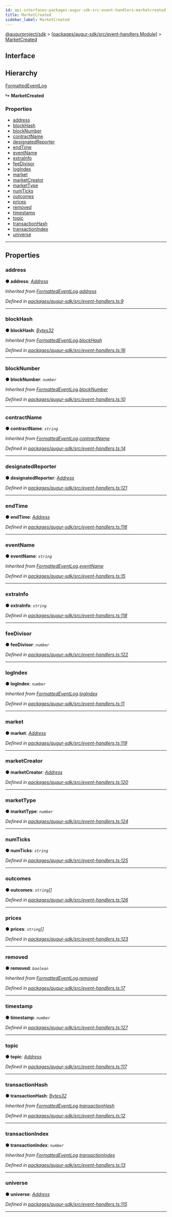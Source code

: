 ```yaml
---
id: api-interfaces-packages-augur-sdk-src-event-handlers-marketcreated
title: MarketCreated
sidebar_label: MarketCreated
---
```


[@augurproject/sdk](api-readme.md) > [[packages/augur-sdk/src/event-handlers Module]](api-modules-packages-augur-sdk-src-event-handlers-module.md) > [MarketCreated](api-interfaces-packages-augur-sdk-src-event-handlers-marketcreated.md)

## Interface

## Hierarchy

 [FormattedEventLog](api-interfaces-packages-augur-sdk-src-event-handlers-formattedeventlog.md)

**↳ MarketCreated**

### Properties

* [address](api-interfaces-packages-augur-sdk-src-event-handlers-marketcreated.md#address)
* [blockHash](api-interfaces-packages-augur-sdk-src-event-handlers-marketcreated.md#blockhash)
* [blockNumber](api-interfaces-packages-augur-sdk-src-event-handlers-marketcreated.md#blocknumber)
* [contractName](api-interfaces-packages-augur-sdk-src-event-handlers-marketcreated.md#contractname)
* [designatedReporter](api-interfaces-packages-augur-sdk-src-event-handlers-marketcreated.md#designatedreporter)
* [endTime](api-interfaces-packages-augur-sdk-src-event-handlers-marketcreated.md#endtime)
* [eventName](api-interfaces-packages-augur-sdk-src-event-handlers-marketcreated.md#eventname)
* [extraInfo](api-interfaces-packages-augur-sdk-src-event-handlers-marketcreated.md#extrainfo)
* [feeDivisor](api-interfaces-packages-augur-sdk-src-event-handlers-marketcreated.md#feedivisor)
* [logIndex](api-interfaces-packages-augur-sdk-src-event-handlers-marketcreated.md#logindex)
* [market](api-interfaces-packages-augur-sdk-src-event-handlers-marketcreated.md#market)
* [marketCreator](api-interfaces-packages-augur-sdk-src-event-handlers-marketcreated.md#marketcreator)
* [marketType](api-interfaces-packages-augur-sdk-src-event-handlers-marketcreated.md#markettype)
* [numTicks](api-interfaces-packages-augur-sdk-src-event-handlers-marketcreated.md#numticks)
* [outcomes](api-interfaces-packages-augur-sdk-src-event-handlers-marketcreated.md#outcomes)
* [prices](api-interfaces-packages-augur-sdk-src-event-handlers-marketcreated.md#prices)
* [removed](api-interfaces-packages-augur-sdk-src-event-handlers-marketcreated.md#removed)
* [timestamp](api-interfaces-packages-augur-sdk-src-event-handlers-marketcreated.md#timestamp)
* [topic](api-interfaces-packages-augur-sdk-src-event-handlers-marketcreated.md#topic)
* [transactionHash](api-interfaces-packages-augur-sdk-src-event-handlers-marketcreated.md#transactionhash)
* [transactionIndex](api-interfaces-packages-augur-sdk-src-event-handlers-marketcreated.md#transactionindex)
* [universe](api-interfaces-packages-augur-sdk-src-event-handlers-marketcreated.md#universe)

---

## Properties

<a id="address"></a>

###  address

**● address**: *[Address](api-modules-packages-augur-sdk-src-event-handlers-module.md#address)*

*Inherited from [FormattedEventLog](api-interfaces-packages-augur-sdk-src-event-handlers-formattedeventlog.md).[address](api-interfaces-packages-augur-sdk-src-event-handlers-formattedeventlog.md#address)*

*Defined in [packages/augur-sdk/src/event-handlers.ts:9](https://github.com/AugurProject/augur/blob/bae2172ca0/packages/augur-sdk/src/event-handlers.ts#L9)*

___
<a id="blockhash"></a>

###  blockHash

**● blockHash**: *[Bytes32](api-modules-packages-augur-sdk-src-event-handlers-module.md#bytes32)*

*Inherited from [FormattedEventLog](api-interfaces-packages-augur-sdk-src-event-handlers-formattedeventlog.md).[blockHash](api-interfaces-packages-augur-sdk-src-event-handlers-formattedeventlog.md#blockhash)*

*Defined in [packages/augur-sdk/src/event-handlers.ts:16](https://github.com/AugurProject/augur/blob/bae2172ca0/packages/augur-sdk/src/event-handlers.ts#L16)*

___
<a id="blocknumber"></a>

###  blockNumber

**● blockNumber**: *`number`*

*Inherited from [FormattedEventLog](api-interfaces-packages-augur-sdk-src-event-handlers-formattedeventlog.md).[blockNumber](api-interfaces-packages-augur-sdk-src-event-handlers-formattedeventlog.md#blocknumber)*

*Defined in [packages/augur-sdk/src/event-handlers.ts:10](https://github.com/AugurProject/augur/blob/bae2172ca0/packages/augur-sdk/src/event-handlers.ts#L10)*

___
<a id="contractname"></a>

###  contractName

**● contractName**: *`string`*

*Inherited from [FormattedEventLog](api-interfaces-packages-augur-sdk-src-event-handlers-formattedeventlog.md).[contractName](api-interfaces-packages-augur-sdk-src-event-handlers-formattedeventlog.md#contractname)*

*Defined in [packages/augur-sdk/src/event-handlers.ts:14](https://github.com/AugurProject/augur/blob/bae2172ca0/packages/augur-sdk/src/event-handlers.ts#L14)*

___
<a id="designatedreporter"></a>

###  designatedReporter

**● designatedReporter**: *[Address](api-modules-packages-augur-sdk-src-event-handlers-module.md#address)*

*Defined in [packages/augur-sdk/src/event-handlers.ts:121](https://github.com/AugurProject/augur/blob/bae2172ca0/packages/augur-sdk/src/event-handlers.ts#L121)*

___
<a id="endtime"></a>

###  endTime

**● endTime**: *[Address](api-modules-packages-augur-sdk-src-event-handlers-module.md#address)*

*Defined in [packages/augur-sdk/src/event-handlers.ts:116](https://github.com/AugurProject/augur/blob/bae2172ca0/packages/augur-sdk/src/event-handlers.ts#L116)*

___
<a id="eventname"></a>

###  eventName

**● eventName**: *`string`*

*Inherited from [FormattedEventLog](api-interfaces-packages-augur-sdk-src-event-handlers-formattedeventlog.md).[eventName](api-interfaces-packages-augur-sdk-src-event-handlers-formattedeventlog.md#eventname)*

*Defined in [packages/augur-sdk/src/event-handlers.ts:15](https://github.com/AugurProject/augur/blob/bae2172ca0/packages/augur-sdk/src/event-handlers.ts#L15)*

___
<a id="extrainfo"></a>

###  extraInfo

**● extraInfo**: *`string`*

*Defined in [packages/augur-sdk/src/event-handlers.ts:118](https://github.com/AugurProject/augur/blob/bae2172ca0/packages/augur-sdk/src/event-handlers.ts#L118)*

___
<a id="feedivisor"></a>

###  feeDivisor

**● feeDivisor**: *`number`*

*Defined in [packages/augur-sdk/src/event-handlers.ts:122](https://github.com/AugurProject/augur/blob/bae2172ca0/packages/augur-sdk/src/event-handlers.ts#L122)*

___
<a id="logindex"></a>

###  logIndex

**● logIndex**: *`number`*

*Inherited from [FormattedEventLog](api-interfaces-packages-augur-sdk-src-event-handlers-formattedeventlog.md).[logIndex](api-interfaces-packages-augur-sdk-src-event-handlers-formattedeventlog.md#logindex)*

*Defined in [packages/augur-sdk/src/event-handlers.ts:11](https://github.com/AugurProject/augur/blob/bae2172ca0/packages/augur-sdk/src/event-handlers.ts#L11)*

___
<a id="market"></a>

###  market

**● market**: *[Address](api-modules-packages-augur-sdk-src-event-handlers-module.md#address)*

*Defined in [packages/augur-sdk/src/event-handlers.ts:119](https://github.com/AugurProject/augur/blob/bae2172ca0/packages/augur-sdk/src/event-handlers.ts#L119)*

___
<a id="marketcreator"></a>

###  marketCreator

**● marketCreator**: *[Address](api-modules-packages-augur-sdk-src-event-handlers-module.md#address)*

*Defined in [packages/augur-sdk/src/event-handlers.ts:120](https://github.com/AugurProject/augur/blob/bae2172ca0/packages/augur-sdk/src/event-handlers.ts#L120)*

___
<a id="markettype"></a>

###  marketType

**● marketType**: *`number`*

*Defined in [packages/augur-sdk/src/event-handlers.ts:124](https://github.com/AugurProject/augur/blob/bae2172ca0/packages/augur-sdk/src/event-handlers.ts#L124)*

___
<a id="numticks"></a>

###  numTicks

**● numTicks**: *`string`*

*Defined in [packages/augur-sdk/src/event-handlers.ts:125](https://github.com/AugurProject/augur/blob/bae2172ca0/packages/augur-sdk/src/event-handlers.ts#L125)*

___
<a id="outcomes"></a>

###  outcomes

**● outcomes**: *`string`[]*

*Defined in [packages/augur-sdk/src/event-handlers.ts:126](https://github.com/AugurProject/augur/blob/bae2172ca0/packages/augur-sdk/src/event-handlers.ts#L126)*

___
<a id="prices"></a>

###  prices

**● prices**: *`string`[]*

*Defined in [packages/augur-sdk/src/event-handlers.ts:123](https://github.com/AugurProject/augur/blob/bae2172ca0/packages/augur-sdk/src/event-handlers.ts#L123)*

___
<a id="removed"></a>

###  removed

**● removed**: *`boolean`*

*Inherited from [FormattedEventLog](api-interfaces-packages-augur-sdk-src-event-handlers-formattedeventlog.md).[removed](api-interfaces-packages-augur-sdk-src-event-handlers-formattedeventlog.md#removed)*

*Defined in [packages/augur-sdk/src/event-handlers.ts:17](https://github.com/AugurProject/augur/blob/bae2172ca0/packages/augur-sdk/src/event-handlers.ts#L17)*

___
<a id="timestamp"></a>

###  timestamp

**● timestamp**: *`number`*

*Defined in [packages/augur-sdk/src/event-handlers.ts:127](https://github.com/AugurProject/augur/blob/bae2172ca0/packages/augur-sdk/src/event-handlers.ts#L127)*

___
<a id="topic"></a>

###  topic

**● topic**: *[Address](api-modules-packages-augur-sdk-src-event-handlers-module.md#address)*

*Defined in [packages/augur-sdk/src/event-handlers.ts:117](https://github.com/AugurProject/augur/blob/bae2172ca0/packages/augur-sdk/src/event-handlers.ts#L117)*

___
<a id="transactionhash"></a>

###  transactionHash

**● transactionHash**: *[Bytes32](api-modules-packages-augur-sdk-src-event-handlers-module.md#bytes32)*

*Inherited from [FormattedEventLog](api-interfaces-packages-augur-sdk-src-event-handlers-formattedeventlog.md).[transactionHash](api-interfaces-packages-augur-sdk-src-event-handlers-formattedeventlog.md#transactionhash)*

*Defined in [packages/augur-sdk/src/event-handlers.ts:12](https://github.com/AugurProject/augur/blob/bae2172ca0/packages/augur-sdk/src/event-handlers.ts#L12)*

___
<a id="transactionindex"></a>

###  transactionIndex

**● transactionIndex**: *`number`*

*Inherited from [FormattedEventLog](api-interfaces-packages-augur-sdk-src-event-handlers-formattedeventlog.md).[transactionIndex](api-interfaces-packages-augur-sdk-src-event-handlers-formattedeventlog.md#transactionindex)*

*Defined in [packages/augur-sdk/src/event-handlers.ts:13](https://github.com/AugurProject/augur/blob/bae2172ca0/packages/augur-sdk/src/event-handlers.ts#L13)*

___
<a id="universe"></a>

###  universe

**● universe**: *[Address](api-modules-packages-augur-sdk-src-event-handlers-module.md#address)*

*Defined in [packages/augur-sdk/src/event-handlers.ts:115](https://github.com/AugurProject/augur/blob/bae2172ca0/packages/augur-sdk/src/event-handlers.ts#L115)*

___

